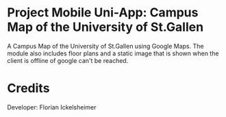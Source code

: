 ﻿# Project Mobile Uni-App: Campus Map of the University of St.Gallen

A Campus Map of the University of St.Gallen using Google Maps. 
The module also includes floor plans and a static image that is shown
when the client is offline of google can't be reached.

# Credits

Developer:
Florian Ickelsheimer
